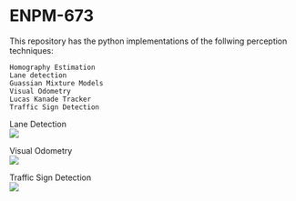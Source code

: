 # ENPM-673	

This repository has the python implementations of the follwing perception techniques: 
```
Homography Estimation
Lane detection
Guassian Mixture Models
Visual Odometry
Lucas Kanade Tracker
Traffic Sign Detection
```

Lane Detection <br />
![](lane_detection.gif)

Visual Odometry <br />
![](VOM.gif)

Traffic Sign Detection <br />
![](sign_detection.gif)

